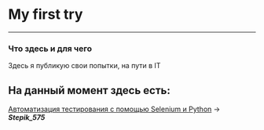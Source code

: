 # My first try
---

### Что здесь и для чего
Здесь я публикую свои попытки, на пути в IT


## На данный момент здесь есть:
[Автоматизация тестирования с помощью Selenium и Python](https://stepik.org/course/575) -> ***Stepik_575*** <br/>
